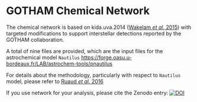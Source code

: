 # GOTHAM Chemical Network

The chemical network is based on kida.uva.2014 ([Wakelam _et al._ 2015](https://iopscience.iop.org/article/10.1088/0067-0049/217/2/20)) with targeted modifications to support interstellar detections reported by the GOTHAM collaboration.

A total of nine files are provided, which are the input files for the astrochemical model `Nautilus` https://forge.oasu.u-bordeaux.fr/LAB/astrochem-tools/pnautilus

For details about the methodology, particularly with respect to `Nautilus` model, please refer to [Ruaud _et al._ 2016](https://doi.org/10.1093/mnras/stw887)

If you use network for your analysis, please cite the Zenodo entry: [![DOI](https://zenodo.org/badge/DOI/10.5281/zenodo.13257329.svg)](https://doi.org/10.5281/zenodo.13257329)
